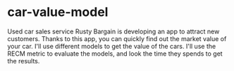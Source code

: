 # car-value-model
Used car sales service Rusty Bargain is developing an app to attract new customers. Thanks to this app, you can quickly find out the market value of your car. I'll use different models to get the value of the cars. I'll use the RECM metric to evaluate the models, and look the time they spends to get the results.
